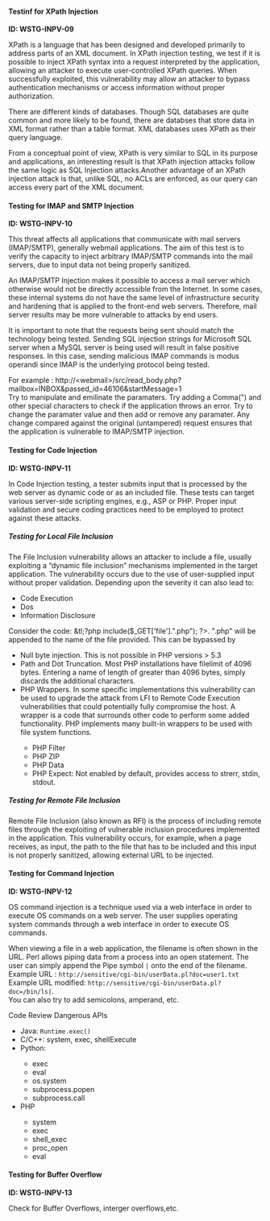 <h4>Testinf for XPath Injection</h4>
<p><b>ID: WSTG-INPV-09</b></p>
<p>XPath is a language that has been designed and developed primarily to address parts of an XML document. In XPath injection testing, we test if it is possible to inject XPath syntax into a request interpreted by the application, allowing an attacker to execute user-controlled XPath queries. When successfully exploited, this vulnerability may allow an attacker to bypass authentication mechanisms or access information without proper authorization.</p>
<p>There are different kinds of databases. Though SQL databases are quite common and more likely to be found, there are databses that store data in XML format rather than a table format. XML databases uses XPath as their query language.</p>

<p>From a conceptual point of view, XPath is very similar to SQL in its purpose and applications, an interesting result is that XPath injection attacks follow the same logic as SQL Injection attacks.Another
advantage of an XPath injection attack is that, unlike SQL, no ACLs are enforced, as our query can access every part of the XML document.</p>

<h4>Testing for IMAP and SMTP Injection</h4>
<p><b>ID: WSTG-INPV-10</b></p>
<p>This threat affects all applications that communicate with mail servers (IMAP/SMTP), generally webmail applications. The aim of this test is to verify the capacity to inject arbitrary IMAP/SMTP commands into the mail servers, due to input data not being properly sanitized. </p>
<p>An IMAP/SMTP Injection makes it possible to access a mail server which otherwise would not be directly accessible from the Internet. In some cases, these internal systems do not have the same level of infrastructure security and hardening that is applied to the front-end web servers. Therefore, mail server results may be more vulnerable to attacks by end users. </p>
<p>It is important to note that the requests being sent should match the technology being tested. Sending SQL injection strings for Microsoft SQL server when a MySQL server is being used will result in false positive responses. In this case, sending malicious IMAP commands is modus operandi since IMAP is the underlying protocol being tested.</p>
<p>For example : http://&lt;webmail&gt;/src/read_body.php?mailbox=INBOX&passed_id=46106&startMessage=1<br>Try to manipulate and emilinate the paramaters. Try adding a Comma(") and other special characters to check if the application throws an error. Try to change the paramater value and then add or remove any paramater. Any change compared against the original (untampered) request ensures that the application is vulnerable to IMAP/SMTP injection. </p>

<h4>Testing for Code Injection</h4>
<p><b>ID: WSTG-INPV-11</b></p>
<p>In Code Injection testing, a tester submits input that is processed by the web server as dynamic code or as an included file. These tests can target various server-side scripting engines, e.g., ASP or PHP. Proper input validation and secure coding practices need to be employed to protect against these attacks.</p>

<h5>Testing for Local File Inclusion</h5>
<p>The File Inclusion vulnerability allows an attacker to include a file, usually exploiting a “dynamic file inclusion” mechanisms implemented in the target application. The vulnerability occurs due to the use of user-supplied input without proper validation. Depending upon the severity it can also lead to:</p>
<ul>
	<li>Code Execution</li>
	<li>Dos</li>
	<li>Information Disclosure</li>
</ul>
<p>Consider the code: &tl;?php include($_GET['file'].".php"); ?&gt;. ".php" will be appended to the name of the file provided. This can be bypassed by</p>
<ul>
	<li>Null byte injection. This is not possible in PHP versions > 5.3</li>
	<li>Path and Dot Truncation. Most PHP installations have filelimit of 4096 bytes. Entering a name of length of greater than 4096 bytes, simply discards the additional characters.</li>
	<li>PHP Wrappers. In some specific implementations this vulnerability can be used to upgrade the attack from LFI to Remote Code Execution vulnerabilities that could potentially fully compromise the host. A wrapper is a code that surrounds other code to perform some added functionality. PHP implements many built-in wrappers to be used with file system functions.</li>
	<ul>
		<li>PHP Filter</li>
		<li>PHP ZIP</li>
		<li>PHP Data</li>
		<li>PHP Expect: Not enabled by default, provides access to strerr, stdin, stdout.</li>
	</ul>
</ul>

<h5>Testing for Remote File Inclusion</h5>
<p>Remote File Inclusion (also known as RFI) is the process of including remote files through the exploiting of vulnerable inclusion procedures implemented in the application. This vulnerability occurs, for example, when a page receives, as input, the path to the file that has to be included and this input is not properly sanitized, allowing external URL to be injected.</p>

<h4>Testing for Command Injection</h4>
<p><b>ID: WSTG-INPV-12</b></p>
<p>OS command injection is a technique used via a web interface in order to execute OS commands on a web server. The user supplies operating system commands through a web interface in order to execute OS commands.</p>
<p>When viewing a file in a web application, the filename is often shown in the URL. Perl allows piping data from a process into an open statement. The user can simply append the Pipe symbol <code>|</code> onto the end of the filename. <br>Example URL : <code>http://sensitive/cgi-bin/userData.pl?doc=user1.txt</code><br>Example URL modified: <code>http://sensitive/cgi-bin/userData.pl?doc=/bin/ls|</code>.<br>You can also try to add semicolons, amperand, etc.</p>

<p>Code Review Dangerous APIs</p>
<ul>
	<li>Java: <code>Runtime.exec()</code></li>
	<li>C/C++: system, exec, shellExecute</li>
	<li>Python: </li>
	<ul>
		<li>exec</li>
		<li>eval</li>
		<li>os.system</li>
		<li>subprocess.popen</li>
		<li>subprocess.call</li>
	</ul>
	<li>PHP</li>
	<ul>
		<li>system</li>
		<li>exec</li>
		<li>shell_exec</li>
		<li>proc_open</li>
		<li>eval</li>
	</ul>
</ul>

<h4>Testing for Buffer Overflow</h4>
<p><b>ID: WSTG-INPV-13</b></p>
<p>Check for Buffer Overflows, interger overflows,etc. </p>

